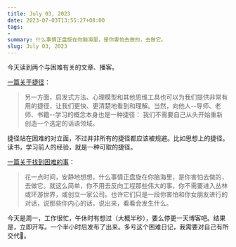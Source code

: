 ```yaml
---
title: July 03, 2023
date: 2023-07-03T13:55:27+08:00
tags:
- 
summary: 什么事情正盘旋在你脑海里，是你害怕去做的，去做它。
slug: July 03, 2023
---
```


今天读到两个与困难有关的文章、播客。

[一篇关于捷径](https://questionsconsidered.blog/2023/07/02/shortcuts/)：

> 另一方面，启发式方法、心理模型和其他思维工具也可以为我们提供非常有用的捷径，让我们更快、更清楚地看到和理解。当然，向他人--导师、老师、书籍--学习的概念本身也是一种捷径： 我们不需要自己从头开始重新创造一个选定的话语领域。

捷径站在困难的对立面，不过并非所有的捷径都应该被规避。比如思想上的捷径。读书，学习前人的经验，就是一种可取的捷径。

[一篇关于找到困难的事](https://pca.st/ofkiuwym)：

> 花一点时间，安静地想想，什么事情正盘旋在你脑海里，是你害怕去做的，去做它。就这么简单，你不用去反向工程那些伟大的事，你不需要进入丛林或环游世界，或创立一家公司。也许它们只是一段你害怕和你女朋友进行的对话，说那些你内心的话，说出来，看看会发生什么。

今天是周一，工作很忙，午休时有想过（大概半秒），要么停更一天博客吧。结果是，立即开写。一个半小时后发布了出来。多亏这个困难日记，我需要对自己有所交代🤣。

